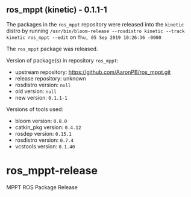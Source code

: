 ## ros_mppt (kinetic) - 0.1.1-1

The packages in the `ros_mppt` repository were released into the `kinetic` distro by running `/usr/bin/bloom-release --rosdistro kinetic --track kinetic ros_mppt --edit` on `Thu, 05 Sep 2019 10:26:36 -0000`

The `ros_mppt` package was released.

Version of package(s) in repository `ros_mppt`:

- upstream repository: https://github.com/AaronPB/ros_mppt.git
- release repository: unknown
- rosdistro version: `null`
- old version: `null`
- new version: `0.1.1-1`

Versions of tools used:

- bloom version: `0.8.0`
- catkin_pkg version: `0.4.12`
- rosdep version: `0.15.1`
- rosdistro version: `0.7.4`
- vcstools version: `0.1.40`


# ros_mppt-release
MPPT ROS Package Release
